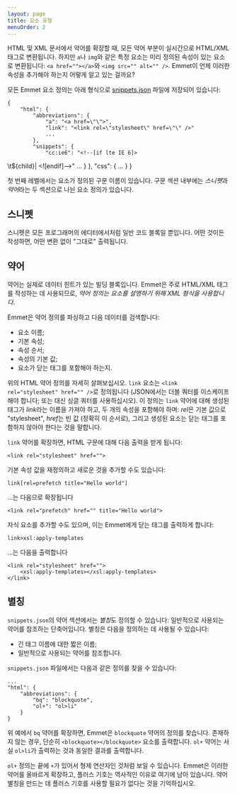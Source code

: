 ```yaml
---
layout: page
title: 요소 유형
menuOrder: 2
---
```


HTML 및 XML 문서에서 약어를 확장할 때, 모든 약어 부분이 실시간으로 HTML/XML 태그로 변환됩니다. 하지만 `a`나 `img`와 같은 특정 요소는 미리 정의된 속성이 있는 요소로 변환됩니다: `<a href=""></a>`와 `<img src="" alt="" />`. Emmet이 언제 이러한 속성을 추가해야 하는지 어떻게 알고 있는 걸까요?

모든 Emmet 요소 정의는 아래 형식으로 [snippets.json](https://github.com/emmetio/emmet/blob/master/lib/snippets.json) 파일에 저장되어 있습니다:

    {
    	"html": {
    		"abbreviations": {
    			"a": "<a href=\"\">",
    			"link": "<link rel=\"stylesheet\" href=\"\" />"
    			...
    		},
    		"snippets": {
    			"cc:ie6": "<!--[if lte IE 6]>

\t${child}|
<![endif]-->"
...
}
},
"css": {
...
}
}

첫 번째 레벨에서는 요소가 정의된 구문 이름이 있습니다. 구문 섹션 내부에는 *스니펫*과 *약어*라는 두 섹션으로 나뉜 요소 정의가 있습니다.

## 스니펫

스니펫은 모든 프로그래머의 에디터에서처럼 일반 코드 블록일 뿐입니다. 어떤 것이든 작성하면, 어떤 변환 없이 "그대로" 출력됩니다.

## 약어

약어는 실제로 데이터 힌트가 있는 빌딩 블록입니다. Emmet은 주로 HTML/XML 태그를 작성하는 데 사용되므로, _약어 정의는 요소를 설명하기 위해 XML 형식을 사용합니다_.

Emmet은 약어 정의를 파싱하고 다음 데이터를 검색합니다:

- 요소 이름;
- 기본 속성;
- 속성 순서;
- 속성의 기본 값;
- 요소가 닫는 태그를 포함해야 하는지.

위의 HTML 약어 정의를 자세히 살펴보십시오. `link` 요소는 `<link rel="stylesheet" href="" />`로 정의됩니다 (JSON에서는 더블 쿼터를 이스케이프해야 합니다; 또는 대신 싱글 쿼터를 사용하십시오). 이 정의는 `link` 약어에 대해 생성된 태그가 *link*라는 이름을 가져야 하고, 두 개의 속성을 포함해야 하며: *rel*은 기본 값으로 "stylesheet", *href*는 빈 값 (정확히 이 순서로), 그리고 생성된 요소는 닫는 태그를 포함하지 않아야 한다는 것을 말합니다.

`link` 약어를 확장하면, HTML 구문에 대해 다음 출력을 받게 됩니다:

    <link rel="stylesheet" href="">

기본 속성 값을 재정의하고 새로운 것을 추가할 수도 있습니다:

    link[rel=prefetch title="Hello world"]

...는 다음으로 확장됩니다

    <link rel="prefetch" href="" title="Hello world">

자식 요소를 추가할 수도 있으며, 이는 Emmet에게 닫는 태그를 출력하게 합니다:

    link>xsl:apply-templates

...는 다음을 출력합니다

    <link rel="stylesheet" href="">
    	<xsl:apply-templates></xsl:apply-templates>
    </link>

## 별칭

`snippets.json`의 약어 섹션에서는 *별칭*도 정의할 수 있습니다: 일반적으로 사용되는 약어를 참조하는 단축어입니다. 별칭은 다음을 정의하는 데 사용될 수 있습니다:

- 긴 태그 이름에 대한 짧은 이름;
- 일반적으로 사용되는 약어를 참조합니다.

`snippets.json` 파일에서는 다음과 같은 정의를 찾을 수 있습니다:

    ...
    "html": {
    	"abbreviations": {
    		"bq": "blockquote",
    		"ol+": "ol>li"
    	}
    }

위 예에서 `bq` 약어를 확장하면, Emmet은 `blockquote` 약어의 정의를 찾습니다. 존재하지 않는 경우, 단순히 `<blockquote></blockquote>` 요소를 출력합니다. `ol+` 약어는 사실 `ol>li`가 출력하는 것과 동일한 결과를 출력합니다.

`ol+` 정의는 끝에 `+`가 있어서 형제 연산자인 것처럼 보일 수 있습니다. Emmet은 이러한 약어를 올바르게 확장하고, 플러스 기호는 역사적인 이유로 여기에 남아 있습니다. 약어 별칭을 만드는 데 플러스 기호를 사용할 필요가 없다는 것을 기억하십시오.
